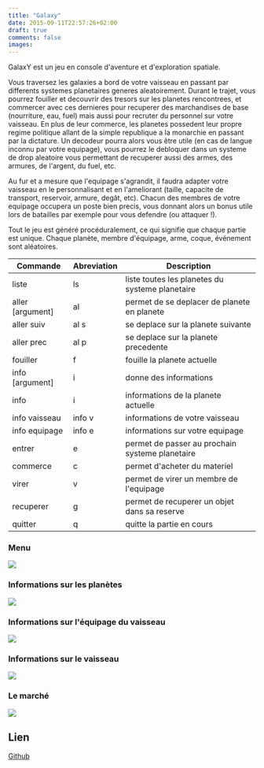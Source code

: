 ```yaml
---
title: "Galaxy"
date: 2015-09-11T22:57:26+02:00
draft: true
comments: false
images:
---
```


GalaxY est un jeu en console d'aventure et d'exploration spatiale.

Vous traversez les galaxies a bord de votre vaisseau en passant par differents systemes planetaires generes aleatoirement. Durant le trajet, vous pourrez fouiller et decouvrir des tresors sur les planetes rencontrees, et commercer avec ces dernieres pour recuperer des marchandises de base (nourriture, eau, fuel) mais aussi pour recruter du personnel sur votre vaisseau. En plus de leur commerce, les planetes possedent leur propre regime politique allant de la simple republique a la monarchie en passant par la dictature. Un decodeur pourra alors vous être utile (en cas de langue inconnu par votre equipage), vous pourrez le debloquer dans un systeme de drop aleatoire vous permettant de recuperer aussi des armes, des armures, de l'argent, du fuel, etc.

Au fur et a mesure que l'equipage s'agrandit, il faudra adapter votre vaisseau en le personnalisant et en l'ameliorant (taille, capacite de transport, reservoir, armure, degât, etc). Chacun des membres de votre equipage occupera un poste bien precis, vous donnant alors un bonus utile lors de batailles par exemple pour vous defendre (ou attaquer !).

Tout le jeu est généré procéduralement, ce qui signifie que chaque partie est unique. Chaque planète, membre d'équipage, arme, coque, événement sont aléatoires.

|Commande|Abreviation|Description|
|--- |--- |--- |
|liste|ls|liste toutes les planetes du systeme planetaire|
|aller [argument]|al|permet de se deplacer de planete en planete|
|aller suiv|al s|se deplace sur la planete suivante|
|aller prec|al p|se deplace sur la planete precedente|
|fouiller|f|fouille la planete actuelle|
|info [argument]|i|donne des informations|
|info|i|informations de la planete actuelle|
|info vaisseau|info v|informations de votre vaisseau|
|info equipage|info e|informations sur votre equipage|
|entrer|e|permet de passer au prochain systeme planetaire|
|commerce|c|permet d'acheter du materiel|
|virer|v|permet de virer un membre de l'equipage|
|recuperer|g|permet de recuperer un objet dans sa reserve|
|quitter|q|quitte la partie en cours|

### Menu
![](/img/menu.png)

### Informations sur les planètes
![](/img/iplanetes.png)

### Informations sur l'équipage du vaisseau
![](/img/infovaisseau.png)

### Informations sur le vaisseau
![](/img/infovaisseau.png)

### Le marché
![](/img/marche.png)

## Lien
[Github](https://github.com/rachartier/galaxy)

